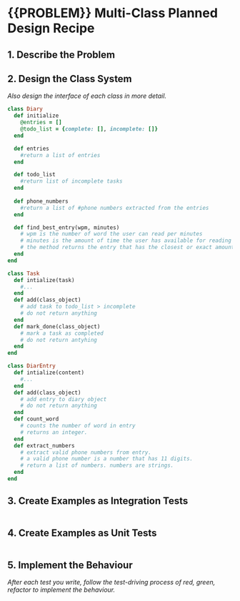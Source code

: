 # {{PROBLEM}} Multi-Class Planned Design Recipe

## 1. Describe the Problem

<!--
So that I can record my experiences
I want to keep a regular diary
class = diary

So that I can reflect on my experiences
I want to read my past diary entries
method: all => return all entry diaries

So that I can reflect on my experiences in my busy day
I want to select diary entries to read based on how much time I have and my reading speed
method "" > return best entry for reading time (wpm * time_available)

So that I can keep track of my tasks
I want to keep a todo list along with my diary
class todo_list

So that I can keep track of my contacts
I want to see a list of all of the mobile phone numbers in all my diary entries 
method = print #number from diary entries
-->


## 2. Design the Class System
_Also design the interface of each class in more detail._

```ruby
class Diary
  def initialize
    @entries = []
    @todo_list = {complete: [], incomplete: []}
  end

  def entries
    #return a list of entries
  end

  def todo_list
    #return list of incomplete tasks
  end
  
  def phone_numbers
    #return a list of #phone numbers extracted from the entries
  end

  def find_best_entry(wpm, minutes)
    # wpm is the number of word the user can read per minutes
    # minutes is the amount of time the user has available for reading
    # the method returns the entry that has the closest or exact amount of words the user can read in the limit of time he has defined.
  end
end

class Task
  def intialize(task)
    #...
  end
  def add(class_object)
    # add task to todo_list > incomplete
    # do not return anything
  end
  def mark_done(class_object)
    # mark a task as completed
    # do not return antyhing
  end
end

class DiarEntry
  def intialize(content)
    #...
  end
  def add(class_object)
    # add entry to diary object
    # do not return anything
  end
  def count_word
    # counts the number of word in entry
    # returns an integer.
  end
  def extract_numbers
    # extract valid phone numbers from entry.
    # a valid phone number is a number that has 11 digits.
    # return a list of numbers. numbers are strings.
  end
end
```
## 3. Create Examples as Integration Tests

```ruby

```

## 4. Create Examples as Unit Tests

```ruby

```

## 5. Implement the Behaviour

_After each test you write, follow the test-driving process of red, green,
refactor to implement the behaviour._